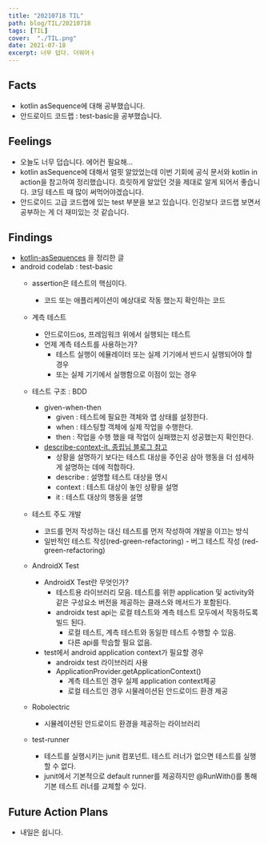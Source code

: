 ```yaml
---
title: "20210718 TIL"
path: blog/TIL/20210718
tags: [TIL]
cover:  "./TIL.png"
date: 2021-07-18
excerpt: 너무 덥다. 더워어ㅓ
---
```


## Facts

- kotlin asSequence에 대해 공부했습니다.
- 안드로이드 코드랩 : test-basic을 공부했습니다. 

## Feelings

* 오늘도 너무 덥습니다. 에어컨 필요해...
* kotlin asSequence에 대해서 얼핏 알았었는데 이번 기회에 공식 문서와 kotlin in action을 참고하여 정리했습니다. 흐릿하게 알았던 것을 제대로 알게 되어서 좋습니다. 코딩 테스트 때 많이 써먹어야겠습니다.
* 안드로이드 고급 코드랩에 있는 test 부분을 보고 있습니다. 인강보다 코드랩 보면서 공부하는 게 더 재미있는 것 같습니다. 

## Findings
* [kotlin-asSequences](https://hyejineee.github.io/blog/Kotlin/kotlin-Sequence) 을 정리한 글
* android codelab : test-basic
    * assertion은 테스트의 핵심이다. 
        *  코드 또는 애플리케이션이 예상대로 작동 했는지 확인하는 코드
    * 계측 테스트 
        * 안드로이드os, 프레임워크 위에서 실행되는 테스트
        * 언제 계측 테스트를 사용하는가? 
            * 테스트 실행이 에뮬레이터 또는 실제 기기에서 반드시 실행되어야 할 경우
            * 또는 실제 기기에서 실행함으로 이점이 있는 경우
    * 테스트 구조 : BDD
        * given-when-then 
            * given : 테스트에 필요한 객체와 앱 상태를 설정한다.
            * when : 테스팅할 객체에 실제 작업을 수행한다.
            * then : 작업을 수행 했을 때 작업이 실패했는지 성공했는지 확인한다.
        * [describe-context-it. 종립님 블로그 참고](https://johngrib.github.io/wiki/junit5-nested/) 
            * 상황을 설명하기 보다는 테스트 대상을 주인공 삼아 행동을 더 섬세하게 설명하는 데에 적합하다. 
            * describe : 설명할 테스트 대상을 명시 
            * context : 테스트 대상이 놓인 상황을 설명 
            * it : 테스트 대상의 행동을 설명

    * 테스트 주도 개발 
        * 코드를 먼저 작성하는 대신 테스트를 먼저 작성하여 개발을 이끄는 방식 
        * 일반적인 테스트 작성(red-green-refactoring) - 버그 테스트 작성 (red-green-refactoring)
    * AndroidX Test 
        * AndroidX Test란 무엇인가? 
            * 테스트용 라이브러리 모음. 테스트를 위한 application 및 activity와 같은 구성요소 버전을 제공하는 클래스와 메서드가 포함된다.
            * androidx test api는 로컬 테스트와 계측 테스트 모두에서 작동하도록 빌드 된다. 
                * 로컬 테스트, 계측 테스트와 동일한 테스트 수행할 수 있음.
                * 다른 api를 학습할 필요 없음.
        * test에서 android application context가 필요할 경우
            * androidx test 라이브러리 사용
            * ApplicationProvider.getApplicationContext()
                * 계측 테스트인 경우 실제 application context제공 
                * 로컬 테스트인 경우 시물레이션된 안드로이드 환경 제공

    * Robolectric 
        * 시뮬레이션된 안드로이드 환경을 제공하는 라이브러리 
    * test-runner 
        * 테스트를 실행시키는 junit 컴포넌트. 테스트 러너가 없으면 테스트를 실행할 수 없다. 
        * junit에서 기본적으로 default runner를 제공하지만 @RunWith()를 통해 기본 테스트 러너를 교체할 수 있다. 
        
    

## Future Action Plans

* 내일은 쉽니다. 

